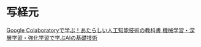 # 写経元

[Google Colaboratoryで学ぶ！あたらしい人工知能技術の教科書 機械学習・深層学習・強化学習で学ぶAIの基礎技術](https://www.shoeisha.co.jp/book/detail/9784798167206)
